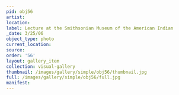 ```yaml
---
pid: obj56
artist: 
location: 
label: Lecture at the Smithsonian Museum of the American Indian
_date: 3/25/06
object_type: photo
current_location: 
source: 
order: '56'
layout: gallery_item
collection: visual-gallery
thumbnail: /images/gallery/simple/obj56/thumbnail.jpg
full: /images/gallery/simple/obj56/full.jpg
manifest: 
---
```

